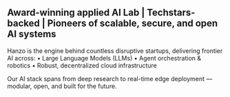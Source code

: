 ## Award-winning applied AI Lab | Techstars-backed | Pioneers of scalable, secure, and open AI systems

Hanzo is the engine behind countless disruptive startups, delivering frontier AI across:
	•	Large Language Models (LLMs)
	•	Agent orchestration & robotics
	•	Robust, decentralized cloud infrastructure

Our AI stack spans from deep research to real-time edge deployment — modular, open, and built for the future.
